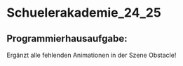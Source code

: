 # Schuelerakademie_24_25

## Programmierhausaufgabe:
Ergänzt alle fehlenden Animationen in der Szene Obstacle!